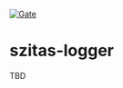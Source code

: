 [![Gate](https://github.com/szitasg/szitas-logger/actions/workflows/gate.yml/badge.svg?branch=master)](https://github.com/szitasg/szitas-logger/actions/workflows/gate.yml)

# szitas-logger

TBD
